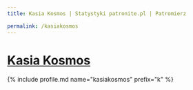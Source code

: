 ```yaml
---
title: Kasia Kosmos | Statystyki patronite.pl | Patromierz

permalink: /kasiakosmos
---
```


# [Kasia Kosmos](https://patronite.pl/kasiakosmos)

{% include profile.md name="kasiakosmos" prefix="k" %}
